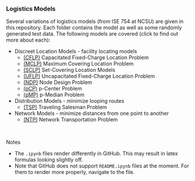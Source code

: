 ### Logistics Models
Several variations of logistics models (from ISE 754 at NCSU) are given in this repository. Each folder contains the model as well as some randomly generated test data. The following models are covered (click to find out more about each):

- Discreet Location Models - facility locating models
    - [(CFLP)](https://github.com/TheEric960/logistics-models/tree/main/Discreet%20Location%20Models/CFLP) Capacitated Fixed-Charge Location Problem
    - [(MCLP)](https://github.com/TheEric960/logistics-models/tree/main/Discreet%20Location%20Models/MCLP) Maximum Covering Location Problem
    - [(SCLP)](https://github.com/TheEric960/logistics-models/tree/main/Discreet%20Location%20Models/SCLP) Set-Covering Location Models
    - [(UFLP)](https://github.com/TheEric960/logistics-models/tree/main/Discreet%20Location%20Models/UFLP) Uncapacitated Fixed-Charge Location Problem
    - [(NDP)](https://github.com/TheEric960/logistics-models/tree/main/Discreet%20Location%20Models/NDP) Node Design Problem
    - [(pCP)](https://github.com/TheEric960/logistics-models/tree/main/Discreet%20Location%20Models/pCP) p-Center Problem
    - [(pMP)](https://github.com/TheEric960/logistics-models/tree/main/Discreet%20Location%20Models/pMP) p-Median Problem
- Distribution Models - minimize looping routes
    - [(TSP)](https://github.com/TheEric960/logistics-models/tree/main/Distribution%20Models/TSP) Traveling Salesman Problem
- Network Models - minimize distances from one point to another
    - [(NTP)](https://github.com/TheEric960/logistics-models/tree/main/Network%20Models/NTP) Network Transportation Problem

<br>

Notes
- The `.ipynb` files render differently in GitHub. This may result in latex formulas looking slightly off.
- Note that GitHub does not support `README.ipynb` files at the moment. For them to render more properly, navigate to the file. 

